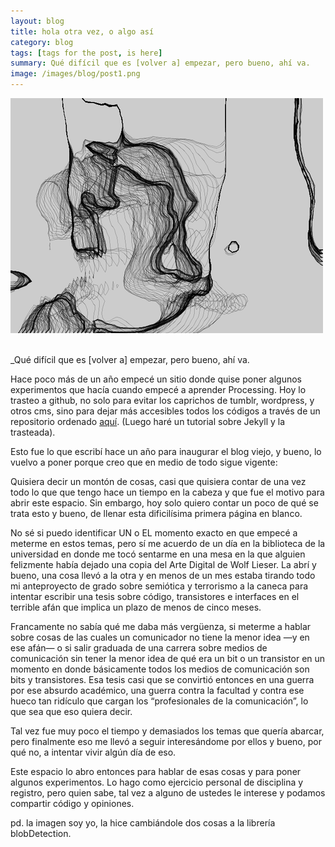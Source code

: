 ```yaml
---
layout: blog
title: hola otra vez, o algo así
category: blog
tags: [tags for the post, is here]  
summary: Qué difícil que es [volver a] empezar, pero bueno, ahí va.
image: /images/blog/post1.png
---
```



![Alt text](/images/blog/post1.png "yo")

<br>
_Qué difícil que es [volver a] empezar, pero bueno, ahí va.

Hace poco más de un año empecé un sitio donde quise poner algunos experimentos que hacía cuando empecé a aprender Processing. Hoy lo trasteo a github, no solo para evitar los caprichos de tumblr, wordpress, y otros cms, sino para dejar más accesibles todos los códigos a través de un repositorio ordenado [aquí](https://github.com/mqvlm). (Luego haré un tutorial sobre Jekyll y la trasteada).

Esto fue lo que escribí hace un año para inaugurar el blog viejo, y bueno, lo vuelvo a poner porque creo que en medio de todo sigue vigente:


Quisiera decir un montón de cosas, casi que quisiera contar de una vez todo lo que que tengo hace un tiempo en la cabeza y que fue el motivo para abrir este espacio. Sin embargo, hoy solo quiero contar un poco de qué se trata esto y bueno, de llenar esta dificilísima primera página en blanco.

No sé si puedo identificar UN o EL momento exacto en que empecé a meterme en estos temas, pero sí me acuerdo de un día en la biblioteca de la universidad en donde me tocó sentarme en una mesa en la que alguien felizmente había dejado una copia del Arte Digital de Wolf Lieser. La abrí y bueno, una cosa llevó a la otra y en menos de un mes estaba tirando todo mi anteproyecto de grado sobre semiótica y terrorismo a la caneca para intentar escribir una tesis sobre código, transistores e interfaces en el terrible afán que implica un plazo de menos de cinco meses.

Francamente no sabía qué me daba más vergüenza, si meterme a hablar sobre cosas de las cuales un comunicador no tiene la menor idea —y en ese afán— o si salir graduada de una carrera sobre medios de comunicación sin tener la menor idea de qué era un bit o un transistor en un momento en donde básicamente todos los medios de comunicación son bits y transistores. Esa tesis casi que se convirtió entonces en una guerra por ese absurdo académico, una guerra contra la facultad y contra ese hueco tan ridículo que cargan los “profesionales de la comunicación”, lo que sea que eso quiera decir.

Tal vez fue muy poco el tiempo y demasiados los temas que quería abarcar, pero finalmente eso me llevó a seguir interesándome por ellos y bueno, por qué no, a intentar vivir algún día de eso.

Este espacio lo abro entonces para hablar de esas cosas y para poner algunos experimentos. Lo hago como ejercicio personal de disciplina y registro, pero quien sabe, tal vez a alguno de ustedes le interese y podamos compartir código y opiniones.


pd. la imagen soy yo, la hice cambiándole dos cosas a la librería blobDetection.
<br><br>
